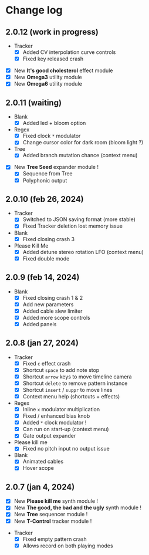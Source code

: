 
# Change log

## 2.0.12 (work in progress)

- Tracker
	- [x] Added CV interpolation curve controls
	- [x] Fixed key released crash
- [x] New **It's good cholesterol** effect module
- [x] New **Omega3** utility module
- [x] New **Omega6** utility module

## 2.0.11 (waiting)

- Blank
	- [x] Added led + bloom option
- Regex
	- [x] Fixed clock `*` modulator
	- [x] Change cursor color for dark room (bloom light ?)
- Tree
	- [x] Added branch mutation chance (context menu)
- [x] New **Tree Seed** expander module !
	- [x] Sequence from Tree
	- [x] Polyphonic output

## 2.0.10 (feb 26, 2024)

- Tracker
	- [x] Switched to JSON saving format (more stable)
	- [x] Fixed Tracker deletion lost memory issue
- Blank
	- [x] Fixed closing crash 3
- Please Kill Me
	- [x] Added detune stereo rotation LFO (context menu)
	- [x] Fixed double mode

## 2.0.9 (feb 14, 2024)

- Blank
	- [x] Fixed closing crash 1 & 2
	- [x] Add new parameters
	- [x] Added cable slew limiter
	- [x] Added more scope controls
	- [x] Added panels

## 2.0.8 (jan 27, 2024)

- Tracker
	- [x] Fixed `c` effect crash
	- [x] Shortcut `space` to add note stop
	- [x] Shortcut `arrow` keys to move timeline camera
	- [x] Shortcut `delete` to remove pattern instance
	- [x] Shortcut `insert` / `suppr` to move lines
	- [x] Context menu help (shortcuts + effects)
- Regex
	- [x] Inline `x` modulator multiplication
	- [x] Fixed / enhanced bias knob
	- [x] Added `*` clock modulator !
	- [x] Can run on start-up (context menu)
	- [x] Gate output expander
- Please kill me
	- [x] Fixed no pitch input no output issue
- Blank
	- [x] Animated cables
	- [x] Hover scope

## 2.0.7 (jan 4, 2024)

- [x] New **Please kill me** synth module !
- [x] New **The good, the bad and the ugly** synth module !
- [x] New **Tree** sequencer module !
- [x] New **T-Control** tracker module !
- Tracker
	- [x] Fixed empty pattern crash
	- [x] Allows record on both playing modes

